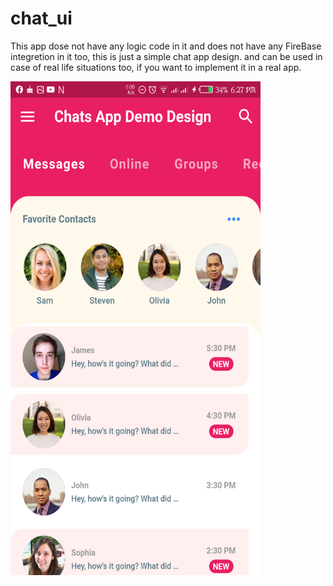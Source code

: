 # chat_ui

This app dose not have any logic code in it and does not have any FireBase integretion in it too, this is just a simple chat app design. and can be used in case of real life situations too, if you want to implement it in a real app.

<img src="https://github.com/quiet-programmer/flutter_chat_ui/blob/master/ss/Screenshot_20200216-182703.png" width="400" height="790">
